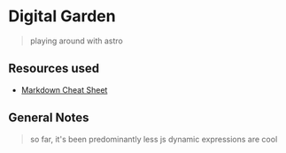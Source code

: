 # Digital Garden

> playing around with astro

## Resources used
- [Markdown Cheat Sheet](https://www.markdownguide.org/cheat-sheet/)

## General Notes
> so far, it's been predominantly less js 
> dynamic expressions are cool 